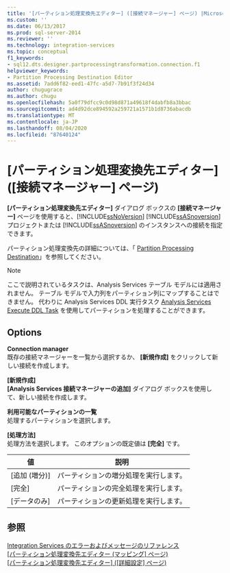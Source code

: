 ```yaml
---
title: '[パーティション処理変換先エディター] ([接続マネージャー] ページ) |Microsoft Docs'
ms.custom: ''
ms.date: 06/13/2017
ms.prod: sql-server-2014
ms.reviewer: ''
ms.technology: integration-services
ms.topic: conceptual
f1_keywords:
- sql12.dts.designer.partprocessingtransformation.connection.f1
helpviewer_keywords:
- Partition Processing Destination Editor
ms.assetid: 7add6f82-eed1-47fc-a5d7-7b91f3f24d34
author: chugugrace
ms.author: chugu
ms.openlocfilehash: 5a0f79dfcc9c0d98d871a49618f4dabfb8a3bbac
ms.sourcegitcommit: ad4d92dce894592a259721a1571b1d8736abacdb
ms.translationtype: MT
ms.contentlocale: ja-JP
ms.lasthandoff: 08/04/2020
ms.locfileid: "87640124"
---
```

# <a name="partition-processing-destination-editor-connection-manager-page"></a>[パーティション処理変換先エディター] ([接続マネージャー] ページ)
  **[パーティション処理変換先エディター]** ダイアログ ボックスの **[接続マネージャー]** ページを使用すると、[!INCLUDE[ssNoVersion](../includes/ssnoversion-md.md)] [!INCLUDE[ssASnoversion](../includes/ssasnoversion-md.md)] プロジェクトまたは [!INCLUDE[ssASnoversion](../includes/ssasnoversion-md.md)] のインスタンスへの接続を指定できます。  
  
 パーティション処理変換先の詳細については、「 [Partition Processing Destination](data-flow/partition-processing-destination.md)」を参照してください。  
  
> [!NOTE]  
>  ここで説明されているタスクは、Analysis Services テーブル モデルには適用されません。  テーブル モデルで入力列をパーティション列にマップすることはできません。 代わりに Analysis Services DDL 実行タスク [Analysis Services Execute DDL Task](control-flow/analysis-services-execute-ddl-task.md) を使用してパーティションを処理することができます。  
  
## <a name="options"></a>Options  
 **Connection manager**  
 既存の接続マネージャーを一覧から選択するか、 **[新規作成]** をクリックして新しい接続を作成します。  
  
 **[新規作成]**  
 **[Analysis Services 接続マネージャーの追加]** ダイアログ ボックスを使用して、新しい接続を作成します。  
  
 **利用可能なパーティションの一覧**  
 処理するパーティションを選択します。  
  
 **[処理方法]**  
 処理方法を選択します。 このオプションの既定値は **[完全]** です。  
  
|値|説明|  
|-----------|-----------------|  
|[追加 (増分)]|パーティションの増分処理を実行します。|  
|[完全]|パーティションの完全処理を実行します。|  
|[データのみ]|パーティションの更新処理を実行します。|  
  
## <a name="see-also"></a>参照  
 [Integration Services のエラーおよびメッセージのリファレンス](../../2014/integration-services/integration-services-error-and-message-reference.md)   
 [[パーティション処理変換先エディター &#40;マッピング] ページ&#41;](../../2014/integration-services/partition-processing-destination-editor-mappings-page.md)   
 [[パーティション処理変換先エディター] &#40;[詳細設定] ページ&#41;](../../2014/integration-services/partition-processing-destination-editor-advanced-page.md)  
  
  
